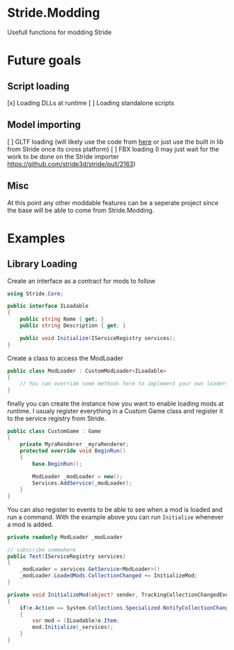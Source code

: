 # Stride.Modding
Usefull functions for modding Stride

# Future goals

## Script loading
[x] Loading DLLs at runtime
[ ] Loading standalone scripts

## Model importing
[ ] GLTF loading (will likely use the code from [here](https://github.com/ykafia/StrideGltf/blob/master/GltfImport/LoadGLTF.cs) or just use the built in lib from Stride once its cross platform)
[ ] FBX loading (I may just wait for the work to be done on the Stride importer https://github.com/stride3d/stride/pull/2163)

## Misc
At this point any other moddable features can be a seperate project since the base will be able to come from Stride.Modding.

# Examples

## Library Loading

Create an interface as a contract for mods to follow

``` csharp
using Stride.Core;

public interface ILoadable
{
	public string Name { get; }
	public string Description { get; }

	public void Initialize(IServiceRegistry services);
}
```

Create a class to access the ModLoader
``` csharp
public class ModLoader : CustomModLoader<ILoadable>
{
	// You can override some methods here to implement your own loaders.
}
```

finally you can create the instance how you want to enable loading mods at runtime. I usualy register everything in a Custom Game class and register it to the service registry from Stride.
``` csharp
public class CustomGame : Game
{
	private MyraRenderer _myraRenderer;
	protected override void BeginRun()
	{
		base.BeginRun();
		
		ModLoader _modLoader = new();
		Services.AddService(_modLoader);
	}
}
```

You can also register to events to be able to see when a mod is loaded and run a command. With the example above you can run `Initialize` whenever a mod is added.
``` csharp
private readonly ModLoader _modLoader

// subscribe somewhere
public Test(IServiceRegistry services)
{
	_modLoader = services.GetService<ModLoader>()
	_modLoader.LoadedMods.CollectionChanged += InitializeMod;
}

private void InitializeMod(object? sender, TrackingCollectionChangedEventArgs e)
{
	if(e.Action == System.Collections.Specialized.NotifyCollectionChangedAction.Add)
	{
		var mod = (ILoadable)e.Item;
		mod.Initialize(_services);
	}
}
```